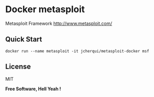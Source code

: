 Docker metasploit
===

Metasploit Framework http://www.metasploit.com/

Quick Start
---

`docker run --name metasploit -it jcherqui/metasploit-docker msf`

License
---

MIT

**Free Software, Hell Yeah !**

